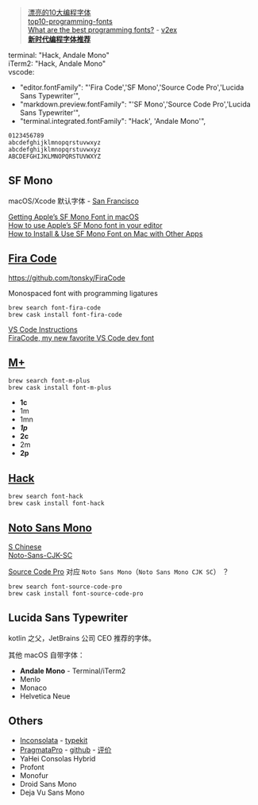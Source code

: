 > [漂亮的10大编程字体](https://www.cnblogs.com/honkly/p/3724639.html)  
> [top10-programming-fonts](https://www.iplaysoft.com/top10-programming-fonts.html)  
> [What are the best programming fonts?](https://www.slant.co/topics/67/~programming-fonts) - [v2ex](https://www.v2ex.com/t/67352)  
> [**新时代编程字体推荐**](https://www.v2ex.com/t/217878)  

terminal: "Hack, Andale Mono"  
iTerm2: "Hack, Andale Mono"  
vscode:

- "editor.fontFamily": "'Fira Code','SF Mono','Source Code Pro','Lucida Sans Typewriter'",  
- "markdown.preview.fontFamily": "'SF Mono','Source Code Pro','Lucida Sans Typewriter'",  
- "terminal.integrated.fontFamily": "Hack', 'Andale Mono'",  

```
0123456789  
abcdefghijklmnopqrstuvwxyz  
abcdefghijklmnopqrstuvwxyz  
ABCDEFGHIJKLMNOPQRSTUVWXYZ  
```

## SF Mono

macOS/Xcode 默认字体 - [San Francisco](https://developer.apple.com/fonts/)

[Getting Apple’s SF Mono Font in macOS](https://medium.com/@shashikant.jagtap/getting-apples-sf-mono-font-in-macos-1de5183add84)  
[How to use Apple’s SF Mono font in your editor](https://simonfredsted.com/1438)  
[How to Install & Use SF Mono Font on Mac with Other Apps](http://osxdaily.com/2018/01/07/use-sf-mono-font-mac/)  

## [Fira Code](http://mozilla.github.io/Fira/)

https://github.com/tonsky/FiraCode  

Monospaced font with programming ligatures

`brew search font-fira-code`  
`brew cask install font-fira-code`  

[VS Code Instructions](https://github.com/tonsky/FiraCode/wiki/VS-Code-Instructions)  
[FiraCode, my new favorite VS Code dev font](https://blog.csmac.nz/firacode-my-new-favorite-vscode-font/)  

## [M+](http://mplus-fonts.osdn.jp/about-en.html)

`brew search font-m-plus`  
`brew cask install font-m-plus`  

* **1c**  
* 1m  
* 1mn  
* ***1p***  
* **2c**  
* 2m  
* **2p**  

## [Hack](https://sourcefoundry.org/hack/)

`brew search font-hack`  
`brew cask install font-hack`  

## [Noto Sans Mono](https://www.google.com/get/noto/)

[S Chinese](https://www.google.com/get/noto/help/cjk/)  
[Noto-Sans-CJK-SC](https://noto-website-2.storage.googleapis.com/pkgs/NotoSansCJKsc-hinted.zip)  

[Source Code Pro](https://github.com/adobe-fonts/source-code-pro) 对应 `Noto Sans Mono`（`Noto Sans Mono CJK SC`） ？

`brew search font-source-code-pro`  
`brew cask install font-source-code-pro`  

## Lucida Sans Typewriter

kotlin 之父，JetBrains 公司 CEO 推荐的字体。

其他 macOS 自带字体：

* **Andale Mono** - Terminal/iTerm2  
* Menlo  
* Monaco  
* Helvetica Neue  

## Others

* [Inconsolata](https://fonts.google.com/specimen/Inconsolata) - [typekit](https://typekit.com/fonts/inconsolata)  
* [PragmataPro](https://www.fsd.it/shop/fonts/pragmatapro/) - [github](https://github.com/fabrizioschiavi/pragmatapro)  - [评价](https://www.zhihu.com/question/26882781)  
* YaHei Consolas Hybrid  
* Profont  
* Monofur  
* Droid Sans Mono  
* Deja Vu Sans Mono  
